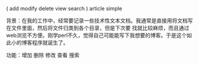 ( add modify delete view search ) article simple

背景：在我的工作中，经常要记录一些技术性文本文档。我通常是直接用将文档写在文件里面，然后将文件归类到各个目录，但是下次要 找就比较麻烦，而且通过web浏览不方便。刚学perl不久，觉得自己可能能写下我想要的博客。于是这个如此小的博客程序就诞生了。

功能：增加 删除 修改 查看 搜索
